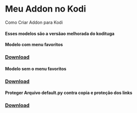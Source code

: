 # Meu Addon no Kodi
Como Criar Addon para Kodi

#### Esses modelos são a versãao melhorada do kodituga


#### Modelo com menu favoritos
### [Download](http://raw.github.com/zoreu/meuaddon/master/download/addon_com_favoritos.zip) 


#### Modelo sem o menu favoritos
### [Download](http://raw.github.com/zoreu/meuaddon/master/download/addon_sem_favoritos.zip)


#### Proteger Arquivo default.py contra copia e proteção dos links

### [Download](http://https://pyprotect.tk/index.php)